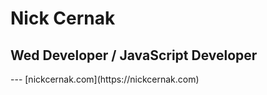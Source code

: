 <h1>Nick Cernak</h1>
<h2> Wed Developer / JavaScript Developer</h2>
---
[nickcernak.com](https://nickcernak.com)
